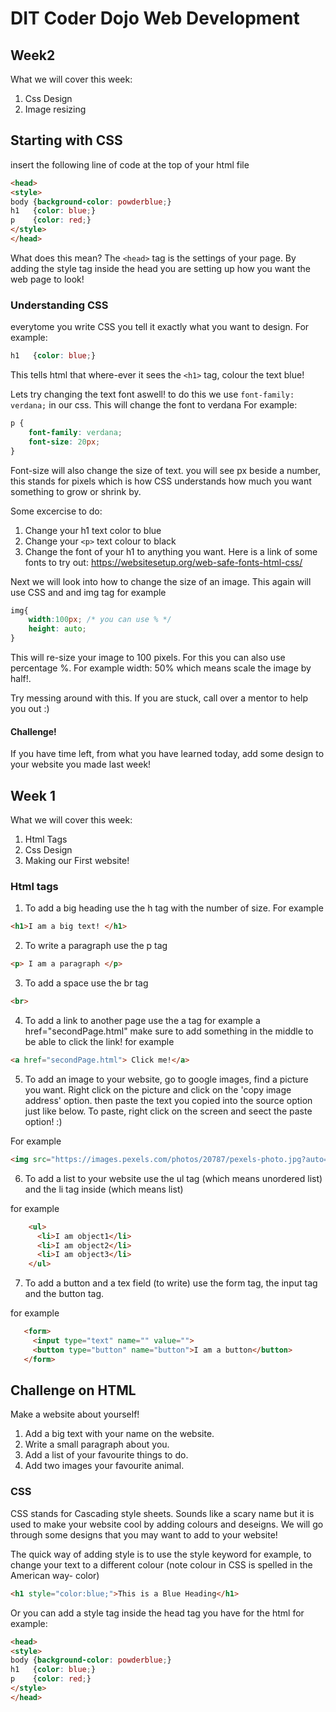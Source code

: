 # DIT Coder Dojo Web Development

## Week2
What we will cover this week:
1. Css Design
2. Image resizing

## Starting with CSS
insert the following line of code at the top of your html file
```html
<head>
<style>
body {background-color: powderblue;}
h1   {color: blue;}
p    {color: red;}
</style>
</head>
```
What does this mean?
The ```<head>``` tag is the settings of your page. By adding the style tag inside the head you are setting up how you want the web page to look! 

### Understanding CSS
everytome you write CSS you tell it exactly what you want to design. For example:
```css
h1   {color: blue;}
```
This tells html that where-ever it sees the ```<h1>``` tag, colour the text blue!

Lets try changing the text font aswell!
to do this we use ```font-family: verdana;``` in our css. This will change the font to verdana
For example:
```css
p {
    font-family: verdana;
    font-size: 20px;
}
```
Font-size will also change the size of text. you will see px beside a number, this stands for pixels which is how CSS understands how much you want something to grow or shrink by.

Some excercise to do:
1. Change your h1 text color to blue
2. Change your ```<p>``` text colour to black
3. Change the font of your h1 to anything you want. Here is a link of some fonts to try out: https://websitesetup.org/web-safe-fonts-html-css/

Next we will look into how to change the size of an image.
This again will use CSS and and img tag
for example
```css
img{
    width:100px; /* you can use % */
    height: auto;
}
```
This will re-size your image to 100 pixels. For this you can also use percentage %. For example width: 50% which means scale the image by half!.

Try messing around with this.
If you are stuck, call over a mentor to help you out :)

#### Challenge!
If you have time left, from what you have learned today, add some design to your website you made last week!


## Week 1
What we will cover this week:

1. Html Tags
2. Css Design
3. Making our First website!

### Html tags
1. To add a big heading use the h tag with the number of size. For example
```html
<h1>I am a big text! </h1>
```

2. To write a paragraph use the p tag
```html
<p> I am a paragraph </p>
```

3. To add a space use the br tag
```html
<br>
```

4. To add a link to another page use the a tag
for example 
a href="secondPage.html"
make sure to add something in the middle to be able to click the link!
for example 
```html
<a href="secondPage.html"> Click me!</a>
```

5. To add an image to your website, go to google images, find a picture you want.
Right click on the picture and click on the 'copy image address' option.
then paste the text you copied into the source option just like below.
To paste, right click on the screen and seect the paste option! :) 

For example
```html
<img src="https://images.pexels.com/photos/20787/pexels-photo.jpg?auto=compress&cs=tinysrgb&h=350" alt="">
```

6. To add a list to your website use the ul tag (which means unordered list) and the li tag inside (which means list)

for example
```html
    <ul>
      <li>I am object1</li>
      <li>I am object2</li>
      <li>I am object3</li>
    </ul>
```

7. To add a button and a tex field (to write)
 use the form tag, the input tag and the button tag.

 for example 
 ```html
    <form>
      <input type="text" name="" value="">
      <button type="button" name="button">I am a button</button>
    </form>
 ```

 ## Challenge on HTML
 Make a website about yourself!
 1. Add a big text with your name on the website.
 1. Write a small paragraph about you. 
 1. Add a list of your favourite things to do.
 1. Add two images your favourite animal.

### CSS
CSS stands for Cascading style sheets. Sounds like a scary name but it is used to make your website cool by adding colours and deseigns. We will go through some designs that you may want to add to your website!

The quick way of adding style is to use the style keyword
for example, to change your text to a different colour
(note colour in CSS is spelled in the American way- color)
```html
<h1 style="color:blue;">This is a Blue Heading</h1>
```

Or you can add a style tag inside the head tag you have for the html
for example:
```html
<head>
<style>
body {background-color: powderblue;}
h1   {color: blue;}
p    {color: red;}
</style>
</head>
```
